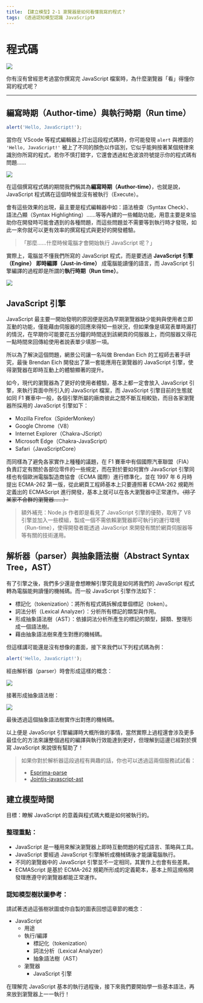 ```yaml
---
title: 【建立模型】2-1 瀏覽器是如何看懂我寫的程式？
tags: 《透過認知模型認識 JavaScript》
---
```


# 程式碼

![](https://i.imgur.com/aFwSH80.png)

你有沒有曾經思考過當你撰寫完 JavaScript 檔案時，為什麼瀏覽器「看」得懂你寫的程式呢？

---

## 編寫時期（Author-time）與執行時期（Run time）

```js
alert('Hello, JavaScript!');
```

當你在 VScode 等程式編輯器上打出這段程式碼時，你可能發現 `alert` 與裡面的 `'Hello, JavaScript!'` 被上了不同的顏色以作區別，它似乎能夠按著某個規律來識別你所寫的程式，若你不慎打錯字，它還會透過紅色波浪符號提示你的程式碼有問題……

![](https://i.imgur.com/Mf1E7v2.png)

在這個撰寫程式碼的期間我們稱其為**編寫時期（Author-time）**，也就是說，JavaScript 程式碼在這個時候並沒有被執行（Execute）。

會有這些效果的出現，最主要是程式編輯器中如：語法檢查（Syntax Check）、語法凸顯（Syntax Highlighting）……等等內建的一些輔助功能，用意主要是來協助你在開發時可能會遇到的各種問題，而這些問題並不需要等到執行時才發現，如此一來你就可以更有效率的撰寫程式與更好的開發體驗。

> 「那麼……什麼時候電腦才會開始執行 JavaScript 呢？」

實際上，電腦並不懂我們所寫的 JavaScript 程式，而是要透過 **JavaScript 引擎（Engine）** **即時編譯（Just-in-time）** 成電腦能讀懂的語言，而 JavaScript 引擎編譯的過程即是所謂的**執行時期（Run time）**。

![](https://i.imgur.com/ZAaejAH.png)

## JavaScript 引擎

JavaScript 最主要一開始發明的原因便是因為早期瀏覽器缺少能夠與使用者立即互動的功能，僅能藉由伺服器的回應來得知一些狀況，但如果像是填寫表單時漏打的情況，在早期你可能要花五分鐘的時間送到該網頁的伺服器上，而伺服器又得花一點時間來回傳給使用者說表單少填那一項。

所以為了解決這個問題，網景公司讓一名叫做 Brendan Eich 的工程師去著手研究，最後 Brendan Eich 開發出了第一套能應用在瀏覽器的 JavaScript 引擎，使得瀏覽器在即時互動上的體驗顯著的提升。

如今，現代的瀏覽器為了更好的使用者體驗，基本上都一定會放入 JavaScript 引擎，來執行頁面中所引入的 JavaScript 檔案，而 JavaScript 引擎目前的生態就如同 F1 賽車中一般，各個引擎所屬的廠商彼此之間不斷互相較勁，而目各家瀏覽器所採用的 JavaScript 引擎如下：

- Mozilla Firefox（SpiderMonkey）
- Google Chrome（V8）
- Internet Explorer（Chakra-JScript）
- Microsoft Edge（Chakra-JavaScript）
- Safari（JavaScriptCore）

而同樣為了避免各家實作上種種的議題，在 F1 賽車中有個國際汽車聯盟（FIA）負責訂定有關於各部位零件的一些規定，而在對於要如何實作 JavaScript 引擎同樣也有個歐洲電腦製造商協會（ECMA 國際）進行標準化，並在 1997 年 6 月時提出 ECMA-262 第一版，從此網頁工程師基本上只要遵照著 ECMA-262 規範所定義出的 ECMAScript 進行開發，基本上就可以在各大瀏覽器中正常運作。~~（除了某家不合群的瀏覽器……）~~

> 額外補充：Node.js 作者即是看見了 JavaScript 引擎的優勢，取用了 V8 引擎並加入一些模組，製成一個不需依賴瀏覽器即可執行的運行環境（Run-time），使得開發者能透過 JavaScript 來開發有關於網頁伺服器等等有關的技術運用。

## 解析器（parser）與抽象語法樹（Abstract Syntax Tree，AST）

有了引擎之後，我們多少還是會想瞭解引擎究竟是如何將我們的 JavaScript 程式轉為電腦能夠讀懂的機械碼。而一般 JavaScript 引擎作法如下：

- 標記化（tokenization）：將所有程式碼拆解成單個標記（token）。
- 詞法分析（Lexical Analyzer）：分析所有標記的類型與作用。
- 形成抽象語法樹（AST）：依據詞法分析所產生的標記的類型，歸類、整理形成一個語法樹。
- 藉由抽象語法樹來產生對應的機械碼。

但這樣講可能還是沒有想像的畫面，接下來我們以下列程式碼為例：

```js
alert('Hello, JavaScript!');
```

經由解析器（parser）時會形成這樣的概念：

![](https://i.imgur.com/O6n6FFa.png)

接著形成抽象語法樹：

![](https://i.imgur.com/MxsEYNc.png)

最後透過這個抽象語法樹實作出對應的機械碼。

以上便是 JavaScript 引擎編譯時大概所做的事情，當然實際上過程還會涉及更多最佳化的方法來讓整個過程的編譯與執行效能達到更好，但理解到這邊已經對於撰寫 JavaScript 來說很有幫助了！

> 如果你對於解析器這段過程有興趣的話，你也可以透過這兩個服務試試看：
> - [Esprima-parse](https://esprima.org/demo/parse.html#)
> - [Jointjs-javascript-ast](https://resources.jointjs.com/demos/javascript-ast)

## 建立模型時間
目標：瞭解 JavaScript 的意義與程式碼大概是如何被執行的。

### 整理重點：

- JavaScript 是一種用來解決瀏覽器上即時互動問題的程式語言、策略與工具。
- JavaScript 要經過 JavaScript 引擎解析成機械碼後才能讓電腦執行。
- 不同的瀏覽器中的 JavaScript 引擎並不一定相同，其實作上也會有些差異。
- ECMAScript 是基於 ECMA-262 規範所形成的定義範本，基本上照這規格開發理應遵守的瀏覽器都能正常運作。

### 認知模型樹狀圖參考：
請試著透過這張樹狀圖或你自製的圖表回想這章節的概念：
- JavaScript
  - 用途
  - 執行/編譯
    - 標記化（tokenization）
    - 詞法分析（Lexical Analyzer）
    - 抽象語法樹（AST）
  - 瀏覽器
    - JavaScript 引擎

在理解完 JavaScript 基本的執行過程後，接下來我們要開始學一些基本語法，再來放到瀏覽器上一一執行！